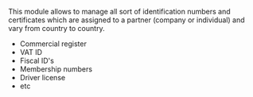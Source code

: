 This module allows to manage all sort of identification numbers and
certificates which are assigned to a partner (company or individual) and
vary from country to country.

- Commercial register
- VAT ID
- Fiscal ID's
- Membership numbers
- Driver license
- etc
